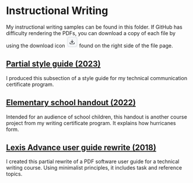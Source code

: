 # Instructional Writing

My instructional writing samples can be found in this folder. If GitHub has difficulty rendering the PDFs, you can download a copy of each file by using the download icon ![download icon](https://github.com/tiffany76/portfolio/blob/fd727b4781cf2bba426d271831601790c347fe8d/download.png) found on the right side of the file page.

## [Partial style guide (2023)](2023_partial_style_guide.pdf)
I produced this subsection of a style guide for my technical communication certificate program.

## [Elementary school handout (2022)](2022_elementary_school_handout.pdf)
Intended for an audience of school children, this handout is another course project from my writing certificate program. It explains how hurricanes form.

## [Lexis Advance user guide rewrite (2018)](2018_lexis_advance_user_guide_rewrite.pdf)
I created this partial rewrite of a PDF software user guide for a technical writing course. Using minimalist principles, it includes task and reference topics.
